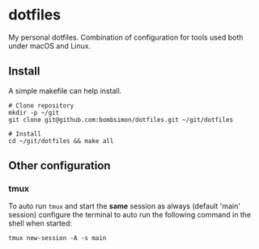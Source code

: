 # dotfiles

My personal dotfiles. Combination of configuration for tools used both under
macOS and Linux.

## Install

A simple makefile can help install.

```
# Clone repository
mkdir -p ~/git
git clone git@github.com:bombsimon/dotfiles.git ~/git/dotfiles

# Install
cd ~/git/dotfiles && make all
```

## Other configuration

### tmux

To auto run `tmux` and start the **same** session as always (default 'main'
session) configure the terminal to auto run the following command in the shell
when started:
```
tmux new-session -A -s main
```
